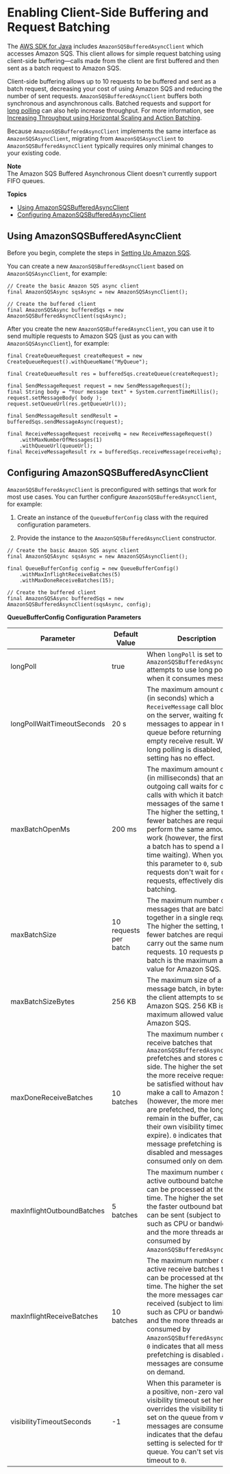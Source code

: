 # Enabling Client\-Side Buffering and Request Batching<a name="sqs-client-side-buffering-request-batching"></a>

The [AWS SDK for Java](https://aws.amazon.com/sdkforjava/) includes `AmazonSQSBufferedAsyncClient` which accesses Amazon SQS\. This client allows for simple request batching using client\-side buffering—calls made from the client are first buffered and then sent as a batch request to Amazon SQS\.

Client\-side buffering allows up to 10 requests to be buffered and sent as a batch request, decreasing your cost of using Amazon SQS and reducing the number of sent requests\. `AmazonSQSBufferedAsyncClient` buffers both synchronous and asynchronous calls\. Batched requests and support for [long polling](sqs-short-and-long-polling.md) can also help increase throughput\. For more information, see [Increasing Throughput using Horizontal Scaling and Action Batching](sqs-throughput-horizontal-scaling-and-batching.md)\.

Because `AmazonSQSBufferedAsyncClient` implements the same interface as `AmazonSQSAsyncClient`, migrating from `AmazonSQSAsyncClient` to `AmazonSQSBufferedAsyncClient` typically requires only minimal changes to your existing code\.

**Note**  
The Amazon SQS Buffered Asynchronous Client doesn't currently support FIFO queues\.

**Topics**
+ [Using AmazonSQSBufferedAsyncClient](#using-buffered-async-client)
+ [Configuring AmazonSQSBufferedAsyncClient](#configuring-buffered-async-client)

## Using AmazonSQSBufferedAsyncClient<a name="using-buffered-async-client"></a>

Before you begin, complete the steps in [Setting Up Amazon SQS](sqs-setting-up.md)\. 

You can create a new `AmazonSQSBufferedAsyncClient` based on `AmazonSQSAsyncClient`, for example:

```
// Create the basic Amazon SQS async client
final AmazonSQSAsync sqsAsync = new AmazonSQSAsyncClient();
 
// Create the buffered client
final AmazonSQSAsync bufferedSqs = new AmazonSQSBufferedAsyncClient(sqsAsync);
```

After you create the new `AmazonSQSBufferedAsyncClient`, you can use it to send multiple requests to Amazon SQS \(just as you can with `AmazonSQSAsyncClient`\), for example:

```
final CreateQueueRequest createRequest = new CreateQueueRequest().withQueueName("MyQueue");
 
final CreateQueueResult res = bufferedSqs.createQueue(createRequest);
 
final SendMessageRequest request = new SendMessageRequest();
final String body = "Your message text" + System.currentTimeMillis();
request.setMessageBody( body );
request.setQueueUrl(res.getQueueUrl());
 
final SendMessageResult sendResult = bufferedSqs.sendMessageAsync(request);
 
final ReceiveMessageRequest receiveRq = new ReceiveMessageRequest()
    .withMaxNumberOfMessages(1)
    .withQueueUrl(queueUrl);
final ReceiveMessageResult rx = bufferedSqs.receiveMessage(receiveRq);
```

## Configuring AmazonSQSBufferedAsyncClient<a name="configuring-buffered-async-client"></a>

`AmazonSQSBufferedAsyncClient` is preconfigured with settings that work for most use cases\. You can further configure `AmazonSQSBufferedAsyncClient`, for example:

1. Create an instance of the `QueueBufferConfig` class with the required configuration parameters\.

1. Provide the instance to the `AmazonSQSBufferedAsyncClient` constructor\.

```
// Create the basic Amazon SQS async client
final AmazonSQSAsync sqsAsync = new AmazonSQSAsyncClient();
 
final QueueBufferConfig config = new QueueBufferConfig()
    .withMaxInflightReceiveBatches(5)
    .withMaxDoneReceiveBatches(15);
 
// Create the buffered client
final AmazonSQSAsync bufferedSqs = new AmazonSQSBufferedAsyncClient(sqsAsync, config);
```


**QueueBufferConfig Configuration Parameters**  

| Parameter | Default Value | Description | 
| --- | --- | --- | 
| longPoll | true |  When `longPoll` is set to `true`, `AmazonSQSBufferedAsyncClient` attempts to use long polling when it consumes messages\.  | 
| longPollWaitTimeoutSeconds | 20 s |  The maximum amount of time \(in seconds\) which a `ReceiveMessage` call blocks off on the server, waiting for messages to appear in the queue before returning with an empty receive result\.  When long polling is disabled, this setting has no effect\.   | 
| maxBatchOpenMs | 200 ms |  The maximum amount of time \(in milliseconds\) that an outgoing call waits for other calls with which it batches messages of the same type\. The higher the setting, the fewer batches are required to perform the same amount of work \(however, the first call in a batch has to spend a longer time waiting\)\. When you set this parameter to `0`, submitted requests don't wait for other requests, effectively disabling batching\.  | 
| maxBatchSize | 10 requests per batch |  The maximum number of messages that are batched together in a single request\. The higher the setting, the fewer batches are required to carry out the same number of requests\.  10 requests per batch is the maximum allowed value for Amazon SQS\.   | 
| maxBatchSizeBytes | 256 KB |  The maximum size of a message batch, in bytes, that the client attempts to send to Amazon SQS\.  256 KB is the maximum allowed value for Amazon SQS\.   | 
| maxDoneReceiveBatches | 10 batches |  The maximum number of receive batches that `AmazonSQSBufferedAsyncClient` prefetches and stores client\-side\. The higher the setting, the more receive requests can be satisfied without having to make a call to Amazon SQS \(however, the more messages are prefetched, the longer they remain in the buffer, causing their own visibility timeout to expire\)\.  `0` indicates that all message prefetching is disabled and messages are consumed only on demand\.   | 
| maxInflightOutboundBatches | 5 batches |  The maximum number of active outbound batches that can be processed at the same time\. The higher the setting, the faster outbound batches can be sent \(subject to limits such as CPU or bandwidth\) and the more threads are consumed by `AmazonSQSBufferedAsyncClient`\.  | 
| maxInflightReceiveBatches | 10 batches |  The maximum number of active receive batches that can be processed at the same time\. The higher the setting, the more messages can be received \(subject to limits such as CPU or bandwidth\), and the more threads are consumed by `AmazonSQSBufferedAsyncClient`\.  `0` indicates that all message prefetching is disabled and messages are consumed only on demand\.   | 
| visibilityTimeoutSeconds | \-1 |  When this parameter is set to a positive, non\-zero value, the visibility timeout set here overrides the visibility timeout set on the queue from which messages are consumed\.  `-1` indicates that the default setting is selected for the queue\. You can't set visibility timeout to `0`\.   | 
